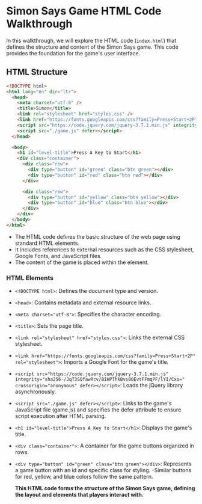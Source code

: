 # Simon Says Game HTML Code Walkthrough

In this walkthrough, we will explore the HTML code (`index.html`) that defines the structure and content of the Simon Says game. This code provides the foundation for the game's user interface.

## HTML Structure

```html
<!DOCTYPE html>
<html lang="en" dir="ltr">
  <head>
    <meta charset="utf-8" />
    <title>Simon</title>
    <link rel="stylesheet" href="styles.css" />
    <link href="https://fonts.googleapis.com/css?family=Press+Start+2P" rel="stylesheet" />
    <script src="https://code.jquery.com/jquery-3.7.1.min.js" integrity="sha256-/JqT3SQfawRcv/BIHPThkBvs0OEvtFFmqPF/lYI/Cxo=" crossorigin="anonymous" defer></script>
    <script src="./game.js" defer></script>
  </head>

  <body>
    <h1 id="level-title">Press A Key to Start</h1>
    <div class="container">
      <div class="row">
        <div type="button" id="green" class="btn green"></div>
        <div type="button" id="red" class="btn red"></div>
      </div>

      <div class="row">
        <div type="button" id="yellow" class="btn yellow"></div>
        <div type="button" id="blue" class="btn blue"></div>
      </div>
    </div>
  </body>
</html>
```

- The HTML code defines the basic structure of the web page using standard HTML elements.
- It includes references to external resources such as the CSS stylesheet, Google Fonts, and JavaScript files.
- The content of the game is placed within the **<body>** element.

### HTML Elements

- `<!DOCTYPE html>`: Defines the document type and version.

- `<head>`: Contains metadata and external resource links.
- `<meta charset="utf-8">`: Specifies the character encoding.
- `<title>`: Sets the page title.
- `<link rel="stylesheet" href="styles.css">`: Links the external CSS stylesheet.
- `<link href="https://fonts.googleapis.com/css?family=Press+Start+2P" rel="stylesheet">`: Imports a Google Font for the game's title.
- `<script src="https://code.jquery.com/jquery-3.7.1.min.js" integrity="sha256-/JqT3SQfawRcv/BIHPThkBvs0OEvtFFmqPF/lYI/Cxo=" crossorigin="anonymous" defer></script>`: Loads the jQuery library asynchronously.
- `<script src="./game.js" defer></script>`: Links to the game's JavaScript file (game.js) and specifies the defer attribute to ensure script execution after HTML parsing.
- `<h1 id="level-title">Press A Key to Start</h1>`: Displays the game's title.
- `<div class="container">`: A container for the game buttons organized in rows.
- `<div type="button" id="green" class="btn green"></div>`: Represents a game button with an id and specific class for styling.
  -Similar buttons for red, yellow, and blue colors follow the same pattern.

  **This HTML code forms the structure of the Simon Says game, defining the layout and elements that players interact with.**
